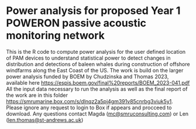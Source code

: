 # Power analysis for proposed Year 1 POWERON passive acoustic monitoring network

This is the R code to compute power analysis for the user defined location of PAM devices to understand statistical power to detect changes in distribution and detections of baleen whales during construction of offshore windfarms along the East Coast of the US. 
The work is build on the larger power analysis funded by BOEM by Chudzinska and Thomas 2023, available here https://espis.boem.gov/final%20reports/BOEM_2023-041.pdf
All the input data necessary to run the analysis as well as the final report of the work are in this folder https://smrumarine.box.com/s/dlnqz2a5pj4gm391v85cnrbg3viuk5y1. Please ignore any request to login to Box if appears and procceed to download.
Any questions contact Magda (mc@smruconsulting.com) or Len (len.thomas@st-andrews.ac.uk)
